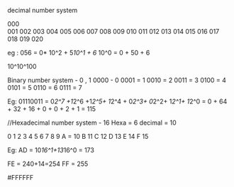 
decimal number system

000   
001
002
003
004
005
006
007
008
009
010
011
012
013
014
015
016
017
018
019
020

eg : 056 = 0* 10^2 + 5*10^1 + 6* 10^0 = 0 + 50 + 6

10^10^100


Binary  number system - 0 , 1
0000 - 0
0001 = 1
0010 = 2
0011 = 3
0100 = 4
0101 = 5
0110 = 6
0111 = 7


 

Eg:  01110011 =  0*2^7 +1*2^6 +1*2^5+ 1*2^4 + 0*2^3+ 0*2^2+ 1*2^1+ 1*2^0
              = 0 + 64 + 32 + 16 + 0 + 0 + 2 + 1 = 115
 


//Hexadecimal number system  - 16
Hexa = 6
decimal = 10

0
1
2
3
4
5
6
7
8
9 
A = 10
B 11
C 12
D 13
E 14
F 15

Eg: AD = 10*16^1+13*16^0 = 173

FE = 240+14=254
FF = 255




#FFFFFF



